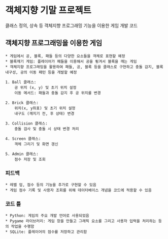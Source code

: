 # 객체지향 기말 프로젝트
클래스 정의, 상속 등 객체지향 프로그래밍 기능을 이용한 게임 개발 코드

## 객체지향 프로그래밍을 이용한 게임

```
* 게임에서 공, 블록, 패들 등의 다양한 요소들을 객체로 표현할 예정
* 블록깨기 게임: 플레이어가 패들을 이용해서 공을 튕겨서 블록을 깨는 게임
* 객체지향 프로그래밍을 활용하여 패들, 공, 블록 등을 클래스로 구현하고 충돌 감지, 블록 내구성, 공의 이동 패턴 등을 개발할 예정
```

```
1. Ball 클래스:
    공 위치 (x, y) 및 초기 위치 설정
    이동 메서드: 패들과 충돌 감지 후 공 위치를 변경

2. Brick 클래스:
    위치(x, y좌표) 및 초기 위치 설정
    내구도 (깨지기 전, 후 상태) 변경

3. Collision 클래스:
    충돌 검사 및 충돌 시 상태 변경 처리

4. Screen 클래스:
    객체 그리기 및 화면 갱신

5. Admin 클래스:
    점수 저장 및 조회
```

### 피드백
```
* 레벨 업, 점수 등의 기능을 추가로 구현할 수 있음
* 게임 점수 기록 및 사용자 조회를 위해 데이터베이스 개념을 코드에 적용할 수 있음
```

### 코드 틀
```
* Python: 게임의 주요 개발 언어로 사용되었음
* Pygame 라이브러리: 게임 창을 만들고 그래픽 요소를 그리고 사용자 입력을 처리하는 등의 작업을 수행함
* SQLite: 플레이어의 점수를 저장하고 관리함
```